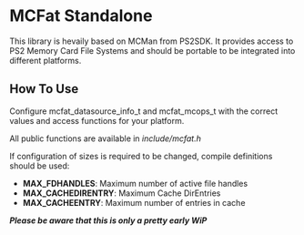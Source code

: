 # MCFat Standalone

This library is hevaily based on MCMan from PS2SDK.
It provides access to PS2 Memory Card File Systems and should be portable to be integrated into different platforms.

## How To Use

Configure mcfat_datasource_info_t and mcfat_mcops_t with the correct values and access functions for your platform.

All public functions are available in *include/mcfat.h*

If configuration of sizes is required to be changed, compile definitions should be used:

- **MAX_FDHANDLES**: Maximum number of active file handles
- **MAX_CACHEDIRENTRY**: Maximum Cache DirEntries
- **MAX_CACHEENTRY**: Maximum number of entries in cache


***Please be aware that this is only a pretty early WiP***
